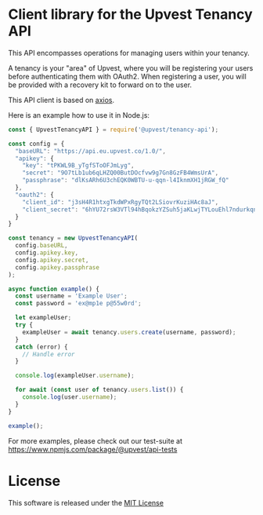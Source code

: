 # Client library for the Upvest Tenancy API

This API encompasses operations for managing users within your tenancy.

A tenancy is your "area" of Upvest, where you will be registering your users before authenticating them with OAuth2. When registering a user, you will be provided with a recovery kit to forward on to the user.

This API client is based on [axios](https://www.npmjs.com/package/axios).

Here is an example how to use it in Node.js:

```javascript
const { UpvestTenancyAPI } = require('@upvest/tenancy-api');

const config = {
  "baseURL": "https://api.eu.upvest.co/1.0/",
  "apikey": {
    "key": "tPKWL9B_yTgfSToOFJmLyg",
    "secret": "9O7tLb1ub6qLHZQ00ButDOcfvw9g7Gn8GzFB4WmsUrA",
    "passphrase": "dlKsARh6U3chEQK0WBTU-u-qqn-l4IknmXH1jRGW_fQ"
  },
  "oauth2": {
    "client_id": "j3sH4R1htxgTkdWPxRgyTQt2LSiovrKuziHAc8aJ",
    "client_secret": "6hYU72rsW3VTl94hBqokzYZSuh5jaKLwjTYLouEhl7ndurkqn78lFYzeteU6kCHLzfZblT5WTf4p7R4VS9lR7vHne0Xm09DBolCG693Cp5qlwL7CHnUDAovjYPWxKP3z"
  }
}

const tenancy = new UpvestTenancyAPI(
  config.baseURL,
  config.apikey.key,
  config.apikey.secret,
  config.apikey.passphrase
);

async function example() {
  const username = 'Example User';
  const password = 'ex@mp1e p@55w0rd';

  let exampleUser;
  try {
    exampleUser = await tenancy.users.create(username, password);
  }
  catch (error) {
    // Handle error
  }

  console.log(exampleUser.username);

  for await (const user of tenancy.users.list()) {
    console.log(user.username);
  }
}

example();

```

For more examples, please check out our test-suite at https://www.npmjs.com/package/@upvest/api-tests

# License

This software is released under the [MIT License](https://github.com/toknapp/js-api-clients/tree/master/LICENSE)
